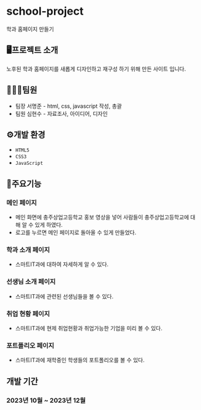 # school-project

학과 홈페이지 만들기

## 🖥프로젝트 소개

노후된 학과 홈페이지를 새롭게 디자인하고 재구성 하기 위해 만든 사이트 입니다.

## 🧑‍🤝‍🧑팀원

- 팀장 서명준 - html, css, javascript 작성, 총괄
- 팀원 심현수 - 자료조사, 아이디어, 디자인

## ⚙개발 환경

- `HTML5`
- `CSS3`
- `JavaScript`


## 📌주요기능 

### 메인 페이지
 
- 메인 화면에 충주상업고등학교 홍보 영상을 넣어 사람들이 충주상업고등학교에 대해 알 수 있게 하였다.
- 로고를 누르면 메인 페이지로 돌아올 수 있게 만들었다.

### 학과 소개 페이지
  
- 스마트IT과에 대하여 자세하게 알 수 있다.

### 선생님 소개 페이지

- 스마트IT과에 관련된 선생님들을 볼 수 있다.

### 취업 현황 페이지

- 스마트IT과에 현제 취업현황과 취업가능한 기업을 미리 볼 수 있다.

### 포트폴리오 페이지

- 스마트IT과에 재학중인 학생들의 포트폴리오를 볼 수 있다.


## 개발 기간

### 2023년 10월 ~ 2023년 12월
